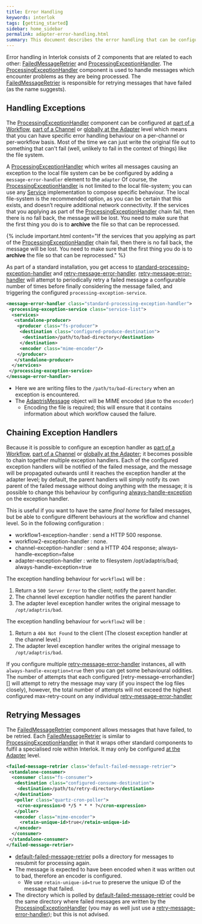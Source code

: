 ```yaml
---
title: Error Handling
keywords: interlok
tags: [getting_started]
sidebar: home_sidebar
permalink: adapter-error-handling.html
summary: This document describes the error handling that can be configured within Interlok
---
```

Error handling in Interlok consists of 2 components that are related to each other: [FailedMessageRetrier][] and [ProcessingExceptionHandler][]. The [ProcessingExceptionHandler][] component is used to handle messages which encounter problems as they are being processed. The [FailedMessageRetrier][] is responsible for retrying messages that have failed (as the name suggests).

## Handling Exceptions ##

The [ProcessingExceptionHandler][] component can be configured at [part of a Workflow][], [part of a Channel][] or [globally at the Adapter][] level which means that you can have specific error handling behaviour on a per-channel or per-workflow basis. Most of the time we can just write the original file out to something that can't fail (well, unlikely to fail in the context of things) like the file system.

A [ProcessingExceptionHandler] which writes all messages causing an exception to the local file system can be be configured by adding a `message-error-handler` element to the `adapter` Of course, the [ProcessingExceptionHandler][] is not limited to the local file-system; you can use any [Service] implementation to compose specific behaviour.  The local file-system is the recommended option, as you can be certain that this exists, and doesn’t require additional network connectivity.  If the services that you applying as part of the [ProcessingExceptionHandler] chain fail, then there is no fall back, the message will be lost. You need to make sure that the first thing you do is to __archive__ the file so that can be reprocessed.

{% include important.html content="If the services that you applying as part of the [ProcessingExceptionHandler] chain fail, then there is no fall back, the message will be lost. You need to make sure that the first thing you do is to __archive__ the file so that can be reprocessed." %}

As part of a standard installation, you get access to [standard-processing-exception-handler][] and [retry-message-error-handler][]. [retry-message-error-handler][] will attempt to periodically retry a failed message a configurable number of times before finally considering the message failed, and triggering the configured `processing-exception-service`.

```xml
<message-error-handler class="standard-processing-exception-handler">
 <processing-exception-service class="service-list">
  <services>
   <standalone-producer>
    <producer class="fs-producer">
     <destination class="configured-produce-destination">
      <destination>/path/to/bad-directory</destination>
     </destination>
     <encoder class="mime-encoder"/>
    </producer>
   </standalone-producer>
  </services>
 </processing-exception-service>
</message-error-handler>
```

- Here we are writing files to the `/path/to/bad-directory` when an exception is encountered.
- The [AdaptrisMessage] object will be MIME encoded (due to the `encoder`)
    - Encoding the file is required; this will ensure that it contains information about which workflow caused the failure.

## Chaining Exception Handlers ##

Because it is possible to configure an exception handler as [part of a Workflow][], [part of a Channel][] or [globally at the Adapter][]; it becomes possible to chain together multiple exception handlers. Each of the configured exception handlers will be notified of the failed message, and the message will be propagated outwards until it reaches the exception handler at the adapter level; by default, the parent handlers will simply notify its own parent of the failed message without doing anything with the message; it is possible to change this behaviour by configuring [always-handle-exception][] on the exception handler.

This is useful if you want to have the same _final home_ for failed messages, but be able to configure different behaviours at the workflow and channel level. So in the following configuration :

- workflow1-exception-handler : send a HTTP 500 response.
- workflow2-exception-handler : none.
- channel-exception-handler : send a HTTP 404 response; always-handle-exception=false
- adapter-exception-handler : write to filesystem /opt/adaptris/bad; always-handle-exception=true

The exception handling behaviour for `workflow1` will be :

1. Return a `500 Server Error` to the client; notify the parent handler.
1. The channel level exception handler notifies the parent handler
1. The adapter level exception handler writes the original message to `/opt/adaptris/bad`.

The exception handling behaviour for `workflow2` will be :

1. Return a `404 Not Found` to the client (The closest exception handler at the channel level.)
1. The adapter level exception handler writes the original message to `/opt/adaptris/bad`.

If you configure multiple [retry-message-error-handler][] instances, all with `always-handle-exception=true` then you can get some behavioural oddities. The number of attempts that each configured [retry-message-errorhandler][] will attempt to retry the message may vary (if you inspect the log files closely), however, the total number of attempts will not exceed the highest configured max-retry-count on any individual [retry-message-error-handler][]


## Retrying Messages ##

The [FailedMessageRetrier] component allows messages that have failed, to be retried. Each [FailedMessageRetrier] is similar to [ProcessingExceptionHandler] in that it wraps other standard components to fulfil a specialised role within Interlok. It may only be configured [at the Adapter][] level.

```xml
<failed-message-retrier class="default-failed-message-retrier">
 <standalone-consumer>
  <consumer class="fs-consumer">
   <destination class="configured-consume-destination">
    <destination>/path/to/retry-directory</destination>
   </destination>
   <poller class="quartz-cron-poller">
    <cron-expression>0 */5 * * * ?</cron-expression>
   </poller>
   <encoder class="mime-encoder">
     <retain-unique-id>true</retain-unique-id>
   </encoder>
  </consumer>
 </standalone-consumer>
</failed-message-retrier>
```

- [default-failed-message-retrier][] polls a directory for messages to resubmit for processing again.
- The message is expected to have been encoded when it was written out to bad, therefore an encoder is configured.
    - We use `retain-unique-id=true` to preserve the unique ID of the message that failed.
- The directory which is polled by [default-failed-message-retrier][] could be the same directory where failed messages are written by the [ProcessingExceptionHandler] (you may as well just use a [retry-message-error-handler][]); but this is not advised.


[AdaptrisMessage]: http://development.adaptris.net/javadocs/v3-snapshot/Interlok-API/com/adaptris/core/AdaptrisMessage.html
[FailedMessageRetrier]: http://development.adaptris.net/javadocs/v3-snapshot/Interlok-API/com/adaptris/core/FailedMessageRetrier.html
[ProcessingExceptionHandler]: http://development.adaptris.net/javadocs/v3-snapshot/Interlok-API/com/adaptris/core/ProcessingExceptionHandler.html
[part of a Workflow]: http://development.adaptris.net/javadocs/v3-snapshot/Interlok-API/com/adaptris/core/WorkflowImp.html#setMessageErrorHandler-com.adaptris.core.ProcessingExceptionHandler-
[part of a Channel]: http://development.adaptris.net/javadocs/v3-snapshot/Interlok-API/com/adaptris/core/Channel.html#setMessageErrorHandler-com.adaptris.core.ProcessingExceptionHandler-
[globally at the Adapter]: http://development.adaptris.net/javadocs/v3-snapshot/Interlok-API/com/adaptris/core/Adapter.html#setMessageErrorHandler-com.adaptris.core.ProcessingExceptionHandler-
[service-list]: http://development.adaptris.net/javadocs/v3-snapshot/Interlok-API/com/adaptris/core/ServiceList.html
[Service]: http://development.adaptris.net/javadocs/v3-snapshot/Interlok-API/com/adaptris/core/Service.html
[standard-processing-exception-handler]: http://development.adaptris.net/javadocs/v3-snapshot/Interlok-API/com/adaptris/core/StandardProcessingExceptionHandler.html
[retry-message-error-handler]: http://development.adaptris.net/javadocs/v3-snapshot/Interlok-API/com/adaptris/core/RetryMessageErrorHandler.html
[at the Adapter]: http://development.adaptris.net/javadocs/v3-snapshot/Interlok-API/com/adaptris/core/Adapter.html#setFailedMessageRetrier-com.adaptris.core.FailedMessageRetrier-
[default-failed-message-retrier]: http://development.adaptris.net/javadocs/v3-snapshot/Interlok-API/com/adaptris/core/DefaultFailedMessageRetrier.html
[always-handle-exception]: http://development.adaptris.net/javadocs/v3-snapshot/Interlok-API/com/adaptris/core/RootProcessingExceptionHandler.html#setAlwaysHandleException-java.lang.Boolean-
